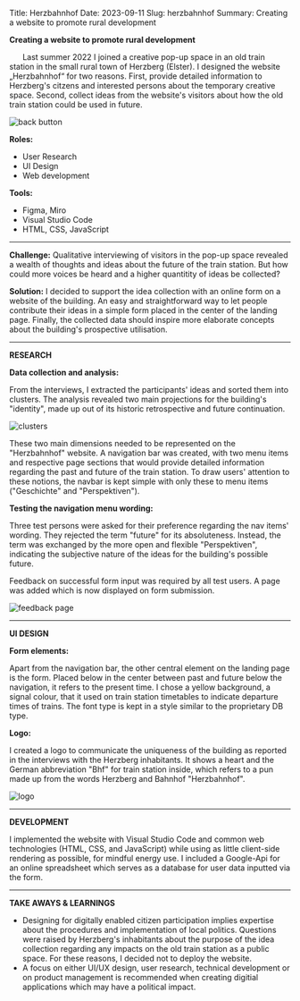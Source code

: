 Title: Herzbahnhof
Date: 2023-09-11
Slug: herzbahnhof
Summary: Creating a website to promote rural development 

**Creating a website to promote rural development** 

&nbsp;&nbsp;&nbsp;&nbsp;&nbsp;&nbsp;Last summer 2022 I joined a creative pop-up space in an old train station in the small rural town of Herzberg (Elster). I designed the website „Herzbahnhof“ for two reasons. First, provide detailed information to Herzberg's citzens and interested persons about the temporary creative space. Second, collect ideas from the website's visitors about how the old train station could be used in future.

![back button](/images/herzbhf.png "image of Herzbahnhof landing page")

**Roles:**

+ User Research 
+ UI Design
+ Web development

**Tools:**

+ Figma, Miro
+ Visual Studio Code
+ HTML, CSS, JavaScript

-----------

**Challenge:**
Qualitative interviewing of visitors in the pop-up space revealed a wealth of thoughts and ideas about the future of the train station. But how could more voices be heard and a higher quantitity of ideas be collected? 

**Solution:**
I decided to support the idea collection with an online form on a website of the building. An easy and straightforward way to let people contribute their ideas in a simple form placed in the center of the landing page. Finally, the collected data should inspire more elaborate concepts about the building's prospective utilisation.

----

**RESEARCH**

**Data collection and analysis:**

From the interviews, I extracted the participants' ideas and sorted them into clusters. The analysis revealed two main projections for the building's "identity", made up out of its historic retrospective and future continuation. 

![clusters](/images/miro.png "idea clusters past future")

These two main dimensions needed to be represented on the "Herzbahnhof" website. A navigation bar was created, with two menu items and respective page sections that would provide detailed information regarding the past and future of the train station. To draw users' attention to these notions, the navbar is kept simple with only these to menu items ("Geschichte" and "Perspektiven"). 

**Testing the navigation menu wording:**

Three test persons were asked for their preference regarding the nav items' wording. They rejected the term "future" for its absoluteness. Instead, the term was exchanged by the more open and flexible "Perspektiven", indicating the subjective nature of the ideas for the building's possible future.

Feedback on successful form input was required by all test users. A page was added which is now displayed on form submission.

![feedback page](/images/danke.png "danke für Ihre Idee!")

----

**UI DESIGN**

**Form elements:**

Apart from the navigation bar, the other central element on the landing page is the form. Placed below in the center between past and future below the navigation, it refers to the present time. I chose a yellow background, a signal colour, that it used on train station timetables to indicate departure times of trains. The font type is kept in a style similar to the proprietary DB type. 


**Logo:**

I created a logo to communicate the uniqueness of the building as reported in the interviews with the Herzberg inhabitants. It shows a heart and the German abbreviation "Bhf" for train station inside, which refers to a pun made up from the words Herzberg and Bahnhof "Herzbahnhof". 

![logo](/images/logo.png "herzbhf logo")

----

**DEVELOPMENT**

I implemented the website with Visual Studio Code and common web technologies (HTML, CSS, and JavaScript) while using as little client-side rendering as possible, for mindful energy use. I included a Google-Api for an online spreadsheet which serves as a database for user data inputted via the form.


-----
**TAKE AWAYS & LEARNINGS**

+ Designing for digitally enabled citizen participation implies expertise about the procedures and implementation of local politics. Questions were raised by Herzberg's inhabitants about the purpose of the idea collection regarding any impacts on the old train station as a public space. For these reasons, I decided not to deploy the website.
+ A focus on either UI/UX design, user research, technical development or on product management is recommended when creating digitial applications which may have a political impact.
